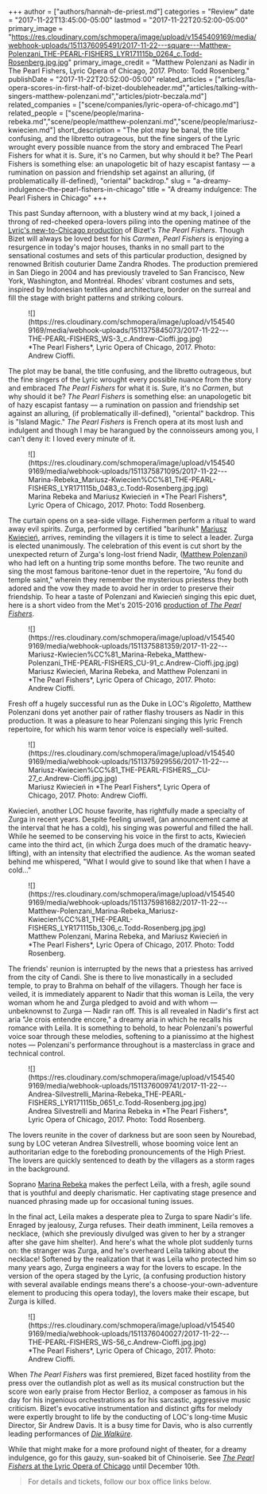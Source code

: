 +++
author = ["authors/hannah-de-priest.md"]
categories = "Review"
date = "2017-11-22T13:45:00-05:00"
lastmod = "2017-11-22T20:52:00-05:00"
primary_image = "https://res.cloudinary.com/schmopera/image/upload/v1545409169/media/webhook-uploads/1511376095491/2017-11-22---square---Matthew-Polenzani_THE-PEARL-FISHERS_LYR171115b_0264_c.Todd-Rosenberg.jpg.jpg"
primary_image_credit = "Matthew Polenzani as Nadir in The Pearl Fishers, Lyric Opera of Chicago, 2017. Photo: Todd Rosenberg."
publishDate = "2017-11-22T20:52:00-05:00"
related_articles = ["articles/la-opera-scores-in-first-half-of-bizet-doubleheader.md","articles/talking-with-singers-matthew-polenzani.md","articles/piotr-beczala.md"]
related_companies = ["scene/companies/lyric-opera-of-chicago.md"]
related_people = ["scene/people/marina-rebeka.md","scene/people/matthew-polenzani.md","scene/people/mariusz-kwiecien.md"]
short_description = "The plot may be banal, the title confusing, and the libretto outrageous, but the fine singers of the Lyric wrought every possible nuance from the story and embraced The Pearl Fishers for what it is. Sure, it&#039;s no Carmen, but why should it be? The Pearl Fishers is something else: an unapologetic bit of hazy escapist fantasy — a rumination on passion and friendship set against an alluring, (if problematically ill-defined), &quot;oriental&quot; backdrop."
slug = "a-dreamy-indulgence-the-pearl-fishers-in-chicago"
title = "A dreamy indulgence: The Pearl Fishers in Chicago"
+++

This past Sunday afternoon, with a blustery wind at my back, I joined a throng of red-cheeked opera-lovers piling into the opening matinee of the [Lyric's new-to-Chicago production](https://www.lyricopera.org/concertstickets/calendar/2017-2018/productions/lyricopera/the-pearl-fishers-opera-tickets) of Bizet's *The Pearl Fishers*. Though Bizet will always be loved best for his *Carmen*, *Pearl Fishers* is enjoying a resurgence in today's major houses, thanks in no small part to the sensational costumes and sets of this particular production, designed by renowned British couturier Dame Zandra Rhodes. The production premiered in San Diego in 2004 and has previously traveled to San Francisco, New York, Washington, and Montréal. Rhodes' vibrant costumes and sets, inspired by Indonesian textiles and architecture, border on the surreal and fill the stage with bright patterns and striking colours.

<figure data-type="image">![](https://res.cloudinary.com/schmopera/image/upload/v1545409169/media/webhook-uploads/1511375845073/2017-11-22---THE-PEARL-FISHERS_WS-3_c.Andrew-Cioffi.jpg.jpg)
<figcaption>*The Pearl Fishers*, Lyric Opera of Chicago, 2017. Photo: Andrew Cioffi.</figcaption>
</figure>

The plot may be banal, the title confusing, and the libretto outrageous, but the fine singers of the Lyric wrought every possible nuance from the story and embraced *The Pearl Fishers* for what it is. Sure, it's no *Carmen*, but why should it be? *The Pearl Fishers* is something else: an unapologetic bit of hazy escapist fantasy — a rumination on passion and friendship set against an alluring, (if problematically ill-defined), "oriental" backdrop. This is "Island Magic." *The Pearl Fishers* is French opera at its most lush and indulgent and though I may be harangued by the connoisseurs among you, I can't deny it: I loved every minute of it.

<figure data-type="image">![](https://res.cloudinary.com/schmopera/image/upload/v1545409169/media/webhook-uploads/1511375871095/2017-11-22---Marina-Rebeka_Mariusz-Kwiecien%CC%81_THE-PEARL-FISHERS_LYR171115b_0483_c.Todd-Rosenberg.jpg.jpg)
<figcaption>Marina Rebeka and Mariusz Kwiecień in *The Pearl Fishers*, Lyric Opera of Chicago, 2017. Photo: Todd Rosenberg.</figcaption>
</figure>

The curtain opens on a sea-side village. Fishermen perform a ritual to ward away evil spirits. Zurga, performed by certified "barihunk" [Mariusz Kwiecień](/scene/people/mariusz-kwiecien/), arrives, reminding the villagers it is time to select a leader. Zurga is elected unanimously. The celebration of this event is cut short by the unexpected return of Zurga's long-lost friend Nadir, ([Matthew Polenzani](/talking-with-singers-matthew-polenzani/)) who had left on a hunting trip some months before. The two reunite and sing the most famous baritone-tenor duet in the repertoire, "Au fond du temple saint," wherein they remember the mysterious priestess they both adored and the vow they made to avoid her in order to preserve their friendship. To hear a taste of Polenzani and Kwiecień singing this epic duet, here is a short video from the Met's 2015-2016 [production of *The Pearl Fishers*](https://www.youtube.com/watch?v=ccGKhjEOEuE).

<figure data-type="image">![](https://res.cloudinary.com/schmopera/image/upload/v1545409169/media/webhook-uploads/1511375881359/2017-11-22---Mariusz-Kwiecien%CC%81_Marina-Rebeka_Matthew-Polenzani_THE-PEARL-FISHERS_CU-91_c.Andrew-Cioffi.jpg.jpg)
<figcaption>Mariusz Kwiecień, Marina Rebeka, and Matthew Polenzani in *The Pearl Fishers*, Lyric Opera of Chicago, 2017. Photo: Andrew Cioffi.</figcaption>
</figure>

Fresh off a hugely successful run as the Duke in LOC's *Rigoletto*, Matthew Polenzani dons yet another pair of rather flashy trousers as Nadir in this production. It was a pleasure to hear Polenzani singing this lyric French repertoire, for which his warm tenor voice is especially well-suited.

<figure data-type="image">![](https://res.cloudinary.com/schmopera/image/upload/v1545409169/media/webhook-uploads/1511375929556/2017-11-22---Mariusz-Kwiecien%CC%81_THE-PEARL-FISHERS__CU-27_c.Andrew-Cioffi.jpg.jpg)
<figcaption>Mariusz Kwiecień in *The Pearl Fishers*, Lyric Opera of Chicago, 2017. Photo: Andrew Cioffi.</figcaption>
</figure>

Kwiecień, another LOC house favorite, has rightfully made a specialty of Zurga in recent years. Despite feeling unwell, (an announcement came at the interval that he has a cold), his singing was powerful and filled the hall. While he seemed to be conserving his voice in the first to acts, Kwiecień came into the third act, (in which Zurga does much of the dramatic heavy-lifting), with an intensity that electrified the audience. As the woman seated behind me whispered, "What I would give to sound like that when I have a cold…"

<figure data-type="image">![](https://res.cloudinary.com/schmopera/image/upload/v1545409169/media/webhook-uploads/1511375981682/2017-11-22---Matthew-Polenzani_Marina-Rebeka_Mariusz-Kwiecien%CC%81_THE-PEARL-FISHERS_LYR171115b_1306_c.Todd-Rosenberg.jpg.jpg)
<figcaption>Matthew Polenzani, Marina Rebeka, and Mariusz Kwiecień in *The Pearl Fishers*, Lyric Opera of Chicago, 2017. Photo: Todd Rosenberg.</figcaption>
</figure>

The friends' reunion is interrupted by the news that a priestess has arrived from the city of Candi. She is there to live monastically in a secluded temple, to pray to Brahma on behalf of the villagers. Though her face is veiled, it is immediately apparent to Nadir that this woman is Leïla, the very woman whom he and Zurga pledged to avoid and with whom — unbeknownst to Zurga — Nadir ran off. This is all revealed in Nadir's first act aria "Je crois entendre encore," a dreamy aria in which he recalls his romance with Leïla. It is something to behold, to hear Polenzani's powerful voice soar through these melodies, softening to a pianissimo at the highest notes — Polenzani's performance throughout is a masterclass in grace and technical control.

<figure data-type="image">![](https://res.cloudinary.com/schmopera/image/upload/v1545409169/media/webhook-uploads/1511376009741/2017-11-22---Andrea-Silvestrelli_Marina-Rebeka_THE-PEARL-FISHERS_LYR171115b_0651_c.Todd-Rosenberg.jpg.jpg)
<figcaption>Andrea Silvestrelli and Marina Rebeka in *The Pearl Fishers*, Lyric Opera of Chicago, 2017. Photo: Todd Rosenberg.</figcaption>
</figure>

The lovers reunite in the cover of darkness but are soon seen by Nourebad, sung by LOC veteran Andrea Silvestrelli, whose booming voice lent an authoritarian edge to the foreboding pronouncements of the High Priest. The lovers are quickly sentenced to death by the villagers as a storm rages in the background.

Soprano [Marina Rebeka](/talking-with-singers-marina-rebeka/) makes the perfect Leïla, with a fresh, agile sound that is youthful and deeply charismatic. Her captivating stage presence and nuanced phrasing made up for occasional tuning issues. 

In the final act, Leïla makes a desperate plea to Zurga to spare Nadir's life. Enraged by jealousy, Zurga refuses. Their death imminent, Leïla removes a necklace, (which she previously divulged was given to her by a stranger after she gave him shelter). And here's what the whole plot suddenly turns on: the stranger was Zurga, and he's overheard Leïla talking about the necklace! Softened by the realization that it was Leïla who protected him so many years ago, Zurga engineers a way for the lovers to escape. In the version of the opera staged by the Lyric, (a confusing production history with several available endings means there's a choose-your-own-adventure element to producing this opera today), the lovers make their escape, but Zurga is killed.

<figure data-type="image">![](https://res.cloudinary.com/schmopera/image/upload/v1545409169/media/webhook-uploads/1511376040027/2017-11-22---THE-PEARL-FISHERS_WS-56_c.Andrew-Cioffi.jpg.jpg)
<figcaption>*The Pearl Fishers*, Lyric Opera of Chicago, 2017. Photo: Andrew Cioffi.</figcaption>
</figure>

When *The Pearl Fishers* was first premiered, Bizet faced hostility from the press over the outlandish plot as well as its musical construction but the score won early praise from Hector Berlioz, a composer as famous in his day for his ingenious orchestrations as for his sarcastic, aggressive music criticism. Bizet's evocative instrumentation and distinct gifts for melody were expertly brought to life by the conducting of LOC's long-time Music Director, Sir Andrew Davis. It is a busy time for Davis, who is also currently leading performances of [*Die Walküre*](https://www.schmopera.com/die-walkure/). 

While that might make for a more profound night of theater, for a dreamy indulgence, go for this gauzy, sun-soaked bit of Chinoiserie. See [*The Pearl Fishers* at the Lyric Opera of Chicago](https://www.lyricopera.org/concertstickets/calendar/2017-2018/productions/lyricopera/the-pearl-fishers-opera-tickets) until December 10th.

>For details and tickets, follow our box office links below.
